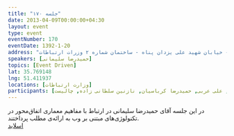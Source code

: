 ```yaml
---
title: "جلسه ۱۷۰"
date: 2013-04-09T00:00:00+04:30
layout: event
type: event
eventNumber: 170
eventDate: 1392-1-20
address: "خیابان ولیعصر - پایین تر از خیابان شهید وحید دستگردی (ظفر) - خیابان شهید علی یزدان پناه - ساختمان شماره ۲ وزرات ارتباطات"
speakers: [حمیدرضا سلیمانی]
topics: [Event Driven]
lat: 35.769148
lng: 51.411937
locations: [وزارت ارتباطات]
participants: [وحید فردی, محمد درویش, محمد افاضاتی, کوشا اسماعیل‌پور, امین آسوده, وحید معانی, علی سلیمانی, امید پور هادی, نیما جلالی, علیرضا کلهری, رضا سامعی, مهدی صالحی, حمیدرضا سلیمانی, مریم لاهیجانی, رها فرخی, اعظم کیماسی, اعظم بهرامی, سید مجید عظیمی, سعید وایقانی, شیوا محمدی, سعید ابراهیمی, ادوین بابومیان, علی رستمی, وحید امدادی, سروش رحمانی, احمد صوفی, امین عجمی, سمانه شاه‌محمدی, زهرا اصلانی, نسترن محمودیار, دانیال نیک‌نام, قاسم خیابانی, کریم احمدی, بهروز شعبانی, سید محمد مسعود صدرنژاد, محسن رشیدی, پویا جوان بخت, مازیار سجودیان, عطا الله فتاحی, محمد جعفر مشهدی ابراهیم, محمد نظارات, رضا علیزاده مجد, سعید شهنازی, محمد دماوندی, احسان نظامی, عرفان امیدفر, داریوش نصیرپور, دانیال بهزادی, بهار سهاله, الهه صمیمی, امید خسروجردی, مهدی عبدالصالحی, صادق نقاش زاده, فرهاد باقری, محمدرضا کمالی‌فرد, ابتسام آخرتی, علیرضا تیموریان, سیاوش صفی, بهنام بهجت مرندی, بهنام توکلی کرمانی, مصطفی میرموسوی, اشکان قاسمی, ایریکس, جادی, عیسی حکمت, یه انقلابی, سید علی حسینی, امیر حسنی, پویان میرتپور, محمد جهانگیری, حمید نعیمی, محمد حسین زارعی, علی عربی, حمیدرضا کرباسیان, نازنین سلطانی زاده, چالیست]
---
```

در این جلسه آقای حمیدرضا سلیمانی در ارتباط با مفاهیم معماری اتفاق‌محور در تکنولوژی‌های مبتنی بر وب به ارائه‌ی مطلب پرداختند.  
[اسلاید](/events/presentations/170/event_driven.pdf)  
